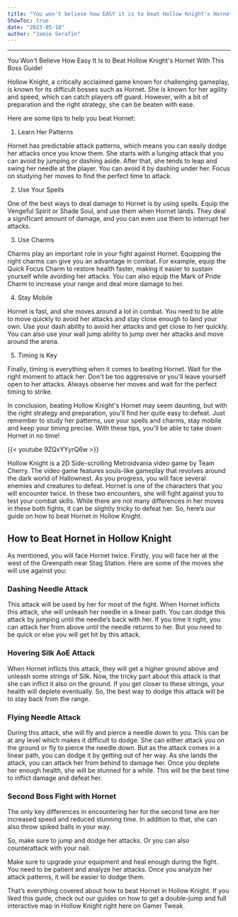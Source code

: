 ```yaml
---
title: "You won't believe how EASY it is to beat Hollow Knight's Hornet with this BOSS GUIDE!"
ShowToc: true 
date: "2023-05-18"
author: "Jamie Serafin"
---
```

*****
You Won't Believe How Easy It Is to Beat Hollow Knight's Hornet With This Boss Guide!

Hollow Knight, a critically acclaimed game known for challenging gameplay, is known for its difficult bosses such as Hornet. She is known for her agility and speed, which can catch players off guard. However, with a bit of preparation and the right strategy, she can be beaten with ease.

Here are some tips to help you beat Hornet:

1. Learn Her Patterns

Hornet has predictable attack patterns, which means you can easily dodge her attacks once you know them. She starts with a lunging attack that you can avoid by jumping or dashing aside. After that, she tends to leap and swing her needle at the player. You can avoid it by dashing under her. Focus on studying her moves to find the perfect time to attack.

2. Use Your Spells

One of the best ways to deal damage to Hornet is by using spells. Equip the Vengeful Spirit or Shade Soul, and use them when Hornet lands. They deal a significant amount of damage, and you can even use them to interrupt her attacks.

3. Use Charms

Charms play an important role in your fight against Hornet. Equipping the right charms can give you an advantage in combat. For example, equip the Quick Focus Charm to restore health faster, making it easier to sustain yourself while avoiding her attacks. You can also equip the Mark of Pride Charm to increase your range and deal more damage to her.

4. Stay Mobile

Hornet is fast, and she moves around a lot in combat. You need to be able to move quickly to avoid her attacks and stay close enough to land your own. Use your dash ability to avoid her attacks and get close to her quickly. You can also use your wall jump ability to jump over her attacks and move around the arena.

5. Timing is Key

Finally, timing is everything when it comes to beating Hornet. Wait for the right moment to attack her. Don't be too aggressive or you'll leave yourself open to her attacks. Always observe her moves and wait for the perfect timing to strike.

In conclusion, beating Hollow Knight's Hornet may seem daunting, but with the right strategy and preparation, you'll find her quite easy to defeat. Just remember to study her patterns, use your spells and charms, stay mobile and keep your timing precise. With these tips, you'll be able to take down Hornet in no time!

{{< youtube 9ZQxYYyrQ6w >}} 



Hollow Knight is a 2D Side-scrolling Metroidvania video game by Team Cherry. The video game features souls-like gameplay that revolves around the dark world of Hallownest. As you progress, you will face several enemies and creatures to defeat. Hornet is one of the characters that you will encounter twice. In these two encounters, she will fight against you to test your combat skills. While there are not many differences in her moves in these both fights, it can be slightly tricky to defeat her. So, here’s our guide on how to beat Hornet in Hollow Knight.
 
## How to Beat Hornet in Hollow Knight
 
As mentioned, you will face Hornet twice. Firstly, you will face her at the west of the Greenpath near Stag Station. Here are some of the moves she will use against you:
 
### Dashing Needle Attack
 
This attack will be used by her for most of the fight. When Hornet inflicts this attack, she will unleash her needle in a linear path. You can dodge this attack by jumping until the needle’s back with her. If you time it right, you can attack her from above until the needle returns to her. But you need to be quick or else you will get hit by this attack.
 
### Hovering Silk AoE Attack
 
When Hornet inflicts this attack, they will get a higher ground above and unleash some strings of Silk. Now, the tricky part about this attack is that she can inflict it also on the ground. If you get closer to these strings, your health will deplete eventually. So, the best way to dodge this attack will be to stay back from the range.
 
### Flying Needle Attack
 
During this attack, she will fly and pierce a needle down to you. This can be at any level which makes it difficult to dodge. She can either attack you on the ground or fly to pierce the needle down. But as the attack comes in a linear path, you can dodge it by getting out of her way. As she lands the attack, you can attack her from behind to damage her. Once you deplete her enough health, she will be stunned for a while. This will be the best time to inflict damage and defeat her.
 
### Second Boss Fight with Hornet
 
The only key differences in encountering her for the second time are her increased speed and reduced stunning time. In addition to that, she can also throw spiked balls in your way.
 
So, make sure to jump and dodge her attacks. Or you can also counterattack with your nail.
 
Make sure to upgrade your equipment and heal enough during the fight. You need to be patient and analyze her attacks. Once you analyze her attack patterns, it will be easier to dodge them.
 
That’s everything covered about how to beat Hornet in Hollow Knight. If you liked this guide, check out our guides on how to get a double-jump and full interactive map in Hollow Knight right here on Gamer Tweak.




